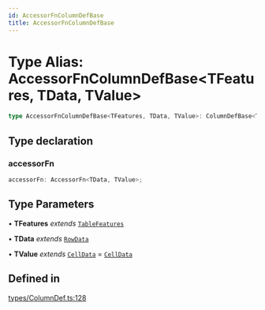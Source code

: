 ```yaml
---
id: AccessorFnColumnDefBase
title: AccessorFnColumnDefBase
---
```


# Type Alias: AccessorFnColumnDefBase\<TFeatures, TData, TValue\>

```ts
type AccessorFnColumnDefBase<TFeatures, TData, TValue>: ColumnDefBase<TFeatures, TData, TValue> & object;
```

## Type declaration

### accessorFn

```ts
accessorFn: AccessorFn<TData, TValue>;
```

## Type Parameters

• **TFeatures** *extends* [`TableFeatures`](../interfaces/tablefeatures.md)

• **TData** *extends* [`RowData`](rowdata.md)

• **TValue** *extends* [`CellData`](celldata.md) = [`CellData`](celldata.md)

## Defined in

[types/ColumnDef.ts:128](https://github.com/TanStack/table/blob/b1e6b79157b0debc7222660572b06c8b857f4605/packages/table-core/src/types/ColumnDef.ts#L128)
